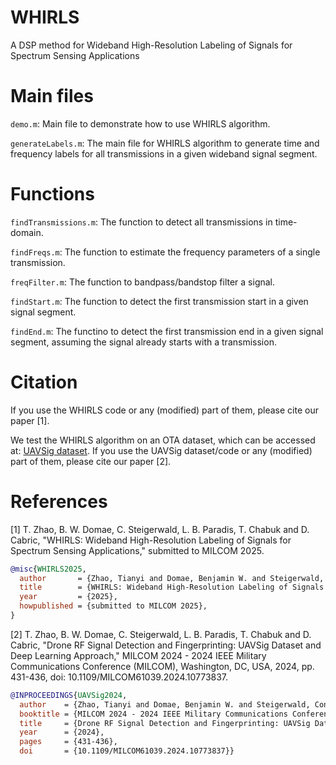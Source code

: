 # WHIRLS
A DSP method for Wideband High-Resolution Labeling of Signals for Spectrum Sensing Applications

# Main files

`demo.m`: Main file to demonstrate how to use WHIRLS algorithm.

`generateLabels.m`: The main file for WHIRLS algorithm to generate time and frequency labels for all transmissions in a given wideband signal segment.

# Functions

`findTransmissions.m`: The function to detect all transmissions in time-domain.

`findFreqs.m`: The function to estimate the frequency parameters of a single transmission.

`freqFilter.m`: The function to bandpass/bandstop filter a signal.

`findStart.m`: The function to detect the first transmission start in a given signal segment.

`findEnd.m`: The functino to detect the first transmission end in a given signal segment, assuming the signal already starts with a transmission.

# Citation

If you use the WHIRLS code or any (modified) part of them, please cite our paper [1].

We test the WHIRLS algorithm on an OTA dataset, which can be accessed at: <a href="https://cores.ee.ucla.edu/downloads/datasets/uavsig/">UAVSig dataset</a>. If you use the UAVSig dataset/code or any (modified) part of them, please cite our paper [2].

# References

[1] T. Zhao, B. W. Domae, C. Steigerwald, L. B. Paradis, T. Chabuk and D. Cabric, "WHIRLS: Wideband High-Resolution Labeling of Signals for Spectrum Sensing Applications," submitted to MILCOM 2025.
```bibtex
@misc{WHIRLS2025,
  author       = {Zhao, Tianyi and Domae, Benjamin W. and Steigerwald, Connor and Paradis, Luke B. and Chabuk, Tim and Cabric, Danijela},
  title        = {WHIRLS: Wideband High-Resolution Labeling of Signals for Spectrum Sensing Applications},
  year         = {2025},
  howpublished = {submitted to MILCOM 2025}, 
}
```

[2] T. Zhao, B. W. Domae, C. Steigerwald, L. B. Paradis, T. Chabuk and D. Cabric, "Drone RF Signal Detection and Fingerprinting: UAVSig Dataset and Deep Learning Approach," MILCOM 2024 - 2024 IEEE Military Communications Conference (MILCOM), Washington, DC, USA, 2024, pp. 431-436, doi: 10.1109/MILCOM61039.2024.10773837.
```bibtex
@INPROCEEDINGS{UAVSig2024,
  author    = {Zhao, Tianyi and Domae, Benjamin W. and Steigerwald, Connor and Paradis, Luke B. and Chabuk, Tim and Cabric, Danijela},
  booktitle = {MILCOM 2024 - 2024 IEEE Military Communications Conference (MILCOM)}, 
  title     = {Drone RF Signal Detection and Fingerprinting: UAVSig Dataset and Deep Learning Approach}, 
  year      = {2024},
  pages     = {431-436},
  doi       = {10.1109/MILCOM61039.2024.10773837}}
```

